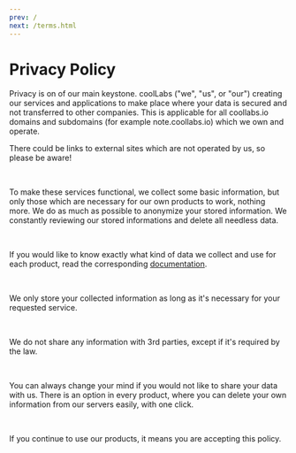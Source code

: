 ```yaml
---
prev: /
next: /terms.html
---
```

# Privacy Policy

<div class="text-justify">
Privacy is on of our main keystone. coolLabs ("we", "us", or "our") creating our services and applications to make place where your data is secured and not transferred to other companies. This is applicable for all coollabs.io domains and subdomains (for example note.coollabs.io) which we own and operate.   

<br/>

There could be links to external sites which are not operated by us, so please be aware!

<br/>

To make these services functional, we collect some basic information, but only those which are necessary for our own products to work, nothing more. We do as much as possible to anonymize your stored information. We constantly reviewing our stored informations and delete all needless data.

<br/>

If you would like to know exactly what kind of data we collect and use for each product, read the corresponding [documentation](docs/).

<br/>

We only store your collected information as long as it's necessary for your requested service.

<br/>

We do not share any information with 3rd parties, except if it's required by the law.

<br/>

You can always change your mind if you would not like to share your data with us. 
There is an option in every product, where you can delete your own information from our servers easily, with one click.

<br/>

If you continue to use our products, it means you are accepting this policy.

</div>